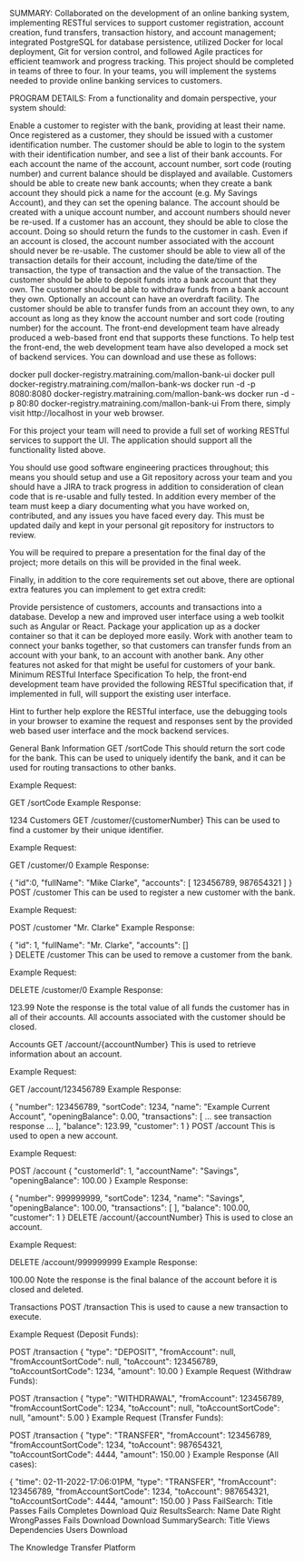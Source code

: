 
 SUMMARY: Collaborated on the development of an online banking system, implementing RESTful services to support customer registration, account creation, fund transfers, transaction history, and account management; integrated PostgreSQL for database persistence, utilized Docker for local deployment, Git for version control, and followed Agile practices for efficient teamwork and progress tracking.
This project should be completed in teams of three to four. In your teams, you will implement the systems needed to provide online banking services to customers.

PROGRAM DETAILS: From a functionality and domain perspective, your system should:

Enable a customer to register with the bank, providing at least their name. Once registered as a customer, they should be issued with a customer identification number.
The customer should be able to login to the system with their identification number, and see a list of their bank accounts. For each account the name of the account, account number, sort code (routing number) and current balance should be displayed and available.
Customers should be able to create new bank accounts; when they create a bank account they should pick a name for the account (e.g. My Savings Account), and they can set the opening balance. The account should be created with a unique account number, and account numbers should never be re-used.
If a customer has an account, they should be able to close the account. Doing so should return the funds to the customer in cash. Even if an account is closed, the account number associated with the account should never be re-usable.
The customer should be able to view all of the transaction details for their account, including the date/time of the transaction, the type of transaction and the value of the transaction.
The customer should be able to deposit funds into a bank account that they own.
The customer should be able to withdraw funds from a bank account they own. Optionally an account can have an overdraft facility.
The customer should be able to transfer funds from an account they own, to any account as long as they know the account number and sort code (routing number) for the account.
The front-end development team have already produced a web-based front end that supports these functions. To help test the front-end, the web development team have also developed a mock set of backend services. You can download and use these as follows:

docker pull docker-registry.matraining.com/mallon-bank-ui
docker pull docker-registry.matraining.com/mallon-bank-ws
docker run -d -p 8080:8080 docker-registry.matraining.com/mallon-bank-ws
docker run -d -p 80:80 docker-registry.matraining.com/mallon-bank-ui
From there, simply visit http://localhost in your web browser.

For this project your team will need to provide a full set of working RESTful services to support the UI. The application should support all the functionality listed above.

You should use good software engineering practices throughout; this means you should setup and use a Git repository across your team and you should have a JIRA to track progress in addition to consideration of clean code that is re-usable and fully tested. In addition every member of the team must keep a diary documenting what you have worked on, contributed, and any issues you have faced every day. This must be updated daily and kept in your personal git repository for instructors to review.

You will be required to prepare a presentation for the final day of the project; more details on this will be provided in the final week.

Finally, in addition to the core requirements set out above, there are optional extra features you can implement to get extra credit:

Provide persistence of customers, accounts and transactions into a database.
Develop a new and improved user interface using a web toolkit such as Angular or React.
Package your application up as a docker container so that it can be deployed more easily.
Work with another team to connect your banks together, so that customers can transfer funds from an account with your bank, to an account with another bank.
Any other features not asked for that might be useful for customers of your bank.
Minimum RESTful Interface Specification
To help, the front-end development team have provided the following RESTful specification that, if implemented in full, will support the existing user interface.

Hint to further help explore the RESTful interface, use the debugging tools in your browser to examine the request and responses sent by the provided web based user interface and the mock backend services.

General Bank Information
GET /sortCode
This should return the sort code for the bank. This can be used to uniquely identify the bank, and it can be used for routing transactions to other banks.

Example Request:

GET /sortCode
Example Response:

1234
Customers
GET /customer/{customerNumber}
This can be used to find a customer by their unique identifier.

Example Request:

 GET /customer/0
Example Response:

{
    "id":0,
    "fullName": "Mike Clarke",
    "accounts": [ 123456789, 987654321 ]
}
POST /customer
This can be used to register a new customer with the bank.

Example Request:

POST /customer
"Mr. Clarke"
Example Response:

{
    "id": 1,
    "fullName": "Mr. Clarke",
    "accounts": []    
}
DELETE /customer
This can be used to remove a customer from the bank.

Example Request:

 DELETE /customer/0 
Example Response:

123.99
Note the response is the total value of all funds the customer has in all of their accounts. All accounts associated with the customer should be closed.

Accounts
GET /account/{accountNumber}
This is used to retrieve information about an account.

Example Request:

 GET /account/123456789 
Example Response:

{
    "number": 123456789,
    "sortCode": 1234,
    "name": "Example Current Account",
    "openingBalance": 0.00,
    "transactions": [ ... see transaction response ... ],
    "balance": 123.99,
    "customer": 1
}
POST /account
This is used to open a new account.

Example Request:

POST /account
{
    "customerId": 1,
    "accountName": "Savings",
    "openingBalance": 100.00
}
Example Response:

{
    "number": 999999999,
    "sortCode": 1234,
    "name": "Savings",
    "openingBalance": 100.00,
    "transactions": [ ],
    "balance": 100.00,
    "customer": 1
}
DELETE /account/{accountNumber}
This is used to close an account.

Example Request:

 DELETE /account/999999999 
Example Response:

100.00
Note the response is the final balance of the account before it is closed and deleted.

Transactions
POST /transaction
This is used to cause a new transaction to execute.

Example Request (Deposit Funds):

POST /transaction
{
    "type": "DEPOSIT",
    "fromAccount": null,
    "fromAccountSortCode": null,
    "toAccount": 123456789,
    "toAccountSortCode": 1234,
    "amount": 10.00
}
Example Request (Withdraw Funds):

POST /transaction
{
    "type": "WITHDRAWAL",
    "fromAccount": 123456789,
    "fromAccountSortCode": 1234,
    "toAccount": null,
    "toAccountSortCode": null,
    "amount": 5.00
}
Example Request (Transfer Funds):

POST /transaction
{
    "type": "TRANSFER",
    "fromAccount": 123456789,
    "fromAccountSortCode": 1234,
    "toAccount": 987654321,
    "toAccountSortCode": 4444,
    "amount": 150.00
}
Example Response (All cases):

{
    "time": 02-11-2022-17:06:01PM,
    "type": "TRANSFER",
    "fromAccount": 123456789,
    "fromAccountSortCode": 1234,
    "toAccount": 987654321,
    "toAccountSortCode": 4444,
    "amount": 150.00
}
Pass FailSearch: 
Title	Passes	Fails	Completes
Download
Quiz ResultsSearch: 
Name	Date	Right	WrongPasses Fails
Download
Download
SummarySearch: 
Title	Views	Dependencies	Users
Download

The Knowledge Transfer Platform
